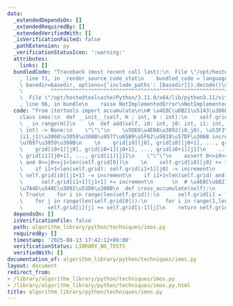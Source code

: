```yaml
---
data:
  _extendedDependsOn: []
  _extendedRequiredBy: []
  _extendedVerifiedWith: []
  _isVerificationFailed: false
  _pathExtension: py
  _verificationStatusIcon: ':warning:'
  attributes:
    links: []
  bundledCode: "Traceback (most recent call last):\n  File \"/opt/hostedtoolcache/Python/3.11.0/x64/lib/python3.11/site-packages/onlinejudge_verify/documentation/build.py\"\
    , line 71, in _render_source_code_stat\n    bundled_code = language.bundle(stat.path,\
    \ basedir=basedir, options={'include_paths': [basedir]}).decode()\n          \
    \         ^^^^^^^^^^^^^^^^^^^^^^^^^^^^^^^^^^^^^^^^^^^^^^^^^^^^^^^^^^^^^^^^^^^^^^^^^^^^^^^^^\n\
    \  File \"/opt/hostedtoolcache/Python/3.11.0/x64/lib/python3.11/site-packages/onlinejudge_verify/languages/python.py\"\
    , line 96, in bundle\n    raise NotImplementedError\nNotImplementedError\n"
  code: "from itertools import accumulate\n\n# \u4E8C\u6B21\u5143\u306Eimos\u6CD5\n\
    class imos:\n  def __init__(self, H : int, W : int):\n    self.grid = [[0]*W for\
    \ _ in range(H)]\n    \n  def add(self, i0: int, j0: int, i1: int, j1: int, increment:\
    \ int) -> None:\n    \"\"\"\n    \u5DE6\u4E0A\u3092(i0,j0), \u53F3\u4E0B\u3092\
    (i1,j1)\u3068\u3059\u308B\u9577\u65B9\u5F62\u9818\u57DF\u306B increment \u52A0\
    \u7B97\u3059\u308B\n    \n    grid[i0][j0], grid[i0][j0+1], ..., grid[i0][j1]\n\
    \    grid[i0+1][j0], grid[i0+1][j0+1], ..., grid[i0+1][j1]\n    ...\n    grid[i1][j0],\
    \ grid[i1][j0+1], ..., grid[i1][j1]\n    \"\"\"\n    assert 0<=i0<=i1<len(self.grid)\
    \ and 0<=j0<=j1<len(self.grid[0])\n    \n    self.grid[i0][j0] += increment\n\
    \    if i1+1<len(self.grid): self.grid[i1+1][j0] -= increment\n    if j1+1<len(self.grid[0]):\
    \ self.grid[i0][j1+1] -= increment\n    if i1+1<len(self.grid) and j1+1<len(self.grid[0]):\n\
    \      self.grid[i1+1][j1+1] += increment\n      \n  # \u4E8C\u6B21\u5143\u7D2F\
    \u7A4D\u548C\u3092\u53D6\u308B\n  def cross_accumulate(self):\n    self.flag =\
    \ True\n    for i in range(len(self.grid)):\n      self.grid[i] = list(accumulate(self.grid[i]))\n\
    \    for j in range(len(self.grid[0])):\n      for i in range(1,len(self.grid)):\n\
    \        self.grid[i][j] += self.grid[i-1][j]\n    return self.grid"
  dependsOn: []
  isVerificationFile: false
  path: algorithm_library/python/techniques/imos.py
  requiredBy: []
  timestamp: '2025-08-13 17:42:12+09:00'
  verificationStatus: LIBRARY_NO_TESTS
  verifiedWith: []
documentation_of: algorithm_library/python/techniques/imos.py
layout: document
redirect_from:
- /library/algorithm_library/python/techniques/imos.py
- /library/algorithm_library/python/techniques/imos.py.html
title: algorithm_library/python/techniques/imos.py
---
```


